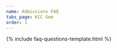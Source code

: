 ```yaml
---
name: Admissions FAQ
tabs_page: KCC Gem
order: 1
---
```


{% include faq-questions-template.html %}
